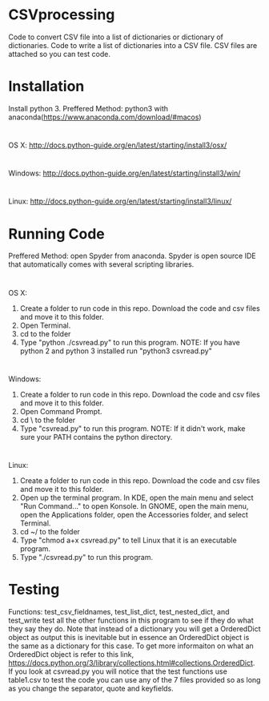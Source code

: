 # CSVprocessing
Code to convert CSV file into a list of dictionaries or dictionary of dictionaries. Code to write a list of dictionaries into a CSV file. CSV files are attached so you can test code.
# Installation
Install python 3. 
Preffered Method: 
python3 with anaconda(https://www.anaconda.com/download/#macos)
#
OS X: 
http://docs.python-guide.org/en/latest/starting/install3/osx/
#
Windows: 
http://docs.python-guide.org/en/latest/starting/install3/win/
#
Linux: 
http://docs.python-guide.org/en/latest/starting/install3/linux/
# Running Code
Preffered Method: open Spyder from anaconda. Spyder is open source IDE that automatically comes with several scripting libraries.
#
OS X: 
1. Create a folder to run code in this repo. Download the code and csv files and move it to this folder.
2. Open Terminal.
3. cd to the folder
4. Type "python ./csvread.py" to run this program. 
NOTE: If you have python 2 and python 3 installed run "python3 csvread.py"
#
Windows:
1. Create a folder to run code in this repo. Download the code and csv files and move it to this folder.
2. Open Command Prompt.
3. cd \ to the folder
4. Type "csvread.py" to run this program. 
NOTE: If it didn't work, make sure your PATH contains the python directory.
#
Linux: 
1. Create a folder to run code in this repo. Download the code and csv files and move it to this folder.
2. Open up the terminal program. In KDE, open the main menu and select "Run Command..." to open Konsole. In GNOME, open the main menu, open the Applications folder, open the Accessories folder, and select Terminal.
3. cd ~/ to the folder
4. Type "chmod a+x csvread.py" to tell Linux that it is an executable program.
5. Type "./csvread.py" to run this program. 
# Testing
Functions: test_csv_fieldnames, test_list_dict, test_nested_dict, and test_write test all the other functions in this program to see if they do what they say they do. Note that instead of a dictionary you will get a OrderedDict object as output this is inevitable but in essence an OrderedDict object is the same as a dictionary for this case. To get more informaiton on what an OrderedDict object is refer to 
this link, https://docs.python.org/3/library/collections.html#collections.OrderedDict. If you look at csvread.py you will notice that the test functions use table1.csv to test the code you can use any of the 7 files provided so as long as you change the separator, quote and keyfields.


